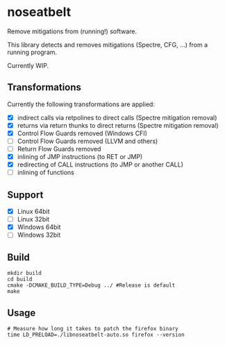noseatbelt
==========

Remove mitigations from (running!) software.

This library detects and removes mitigations (Spectre, CFG, ...) from a running program.

Currently WIP.

Transformations
---------------

Currently the following transformations are applied:

- [x] indirect calls via retpolines to direct calls (Spectre mitigation removal)
- [x] returns via return thunks to direct returns (Spectre mitigation removal)
- [x] Control Flow Guards removed (Windows CFI)
- [ ] Control Flow Guards removed (LLVM and others)
- [ ] Return Flow Guards removed
- [x] inlining of JMP instructions (to RET or JMP)
- [x] redirecting of CALL instructions (to JMP or another CALL)
- [ ] inlining of functions

Support
-------

- [x] Linux 64bit
- [ ] Linux 32bit
- [x] Windows 64bit
- [ ] Windows 32bit

Build
-----

```
mkdir build
cd build
cmake -DCMAKE_BUILD_TYPE=Debug ../ #Release is default
make
```

Usage
-----

```
# Measure how long it takes to patch the firefox binary
time LD_PRELOAD=./libnoseatbelt-auto.so firefox --version
```
